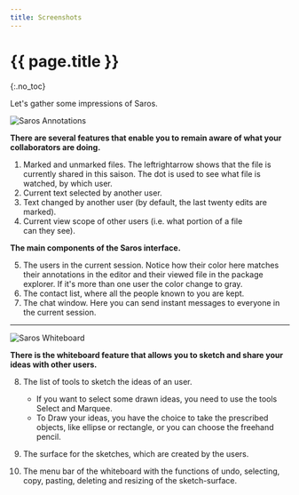 ```yaml
---
title: Screenshots
---
```


# {{ page.title }}
{:.no_toc}

Let's gather some impressions of Saros.

![Saros
Annotations](images/screenshot_annotated.png)

**There are several features that enable you to remain aware of what
your collaborators are doing.**

1.  Marked and unmarked files. The leftrightarrow shows that the file is currently shared in this saison. The dot is used to see what file is watched, by which user.
2.  Current text selected by another user.
3.  Text changed by another user (by default, the last twenty edits
    are marked).
4.  Current view scope of other users (i.e. what portion of a
    file can they see).

**The main components of the Saros interface.**

5.  The users in the current session. Notice how their color here
    matches their annotations in the editor and their viewed file in the package explorer. If it's more than one user the color change to gray.
6.  The contact list, where all the people known to you are kept.
7.  The chat window. Here you can send instant messages to everyone in
    the current session.

------------------------------------------------------------------------

![Saros
Whiteboard](images/screenshot_whiteboard.png)

**There is the whiteboard feature that allows you to sketch and share
your ideas with other users.**

8.  The list of tools to sketch the ideas of an user.
    -   If you want to select some drawn ideas, you need to use the
        tools Select and Marquee.
    -   To Draw your ideas, you have the choice to take the prescribed
        objects, like ellipse or rectangle, or you can choose the
        freehand pencil.

9.  The surface for the sketches, which are created by the users.
10. The menu bar of the whiteboard with the functions of undo,
    selecting, copy, pasting, deleting and resizing of
    the sketch-surface.